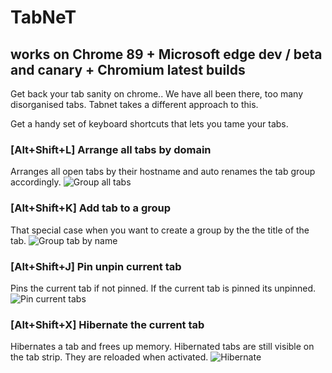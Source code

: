# TabNeT

## works on Chrome 89 +  Microsoft edge dev / beta and canary + Chromium latest builds

Get back your tab sanity on chrome..
We have all been there, too many disorganised tabs.
Tabnet takes a different approach to this.

Get a handy set of keyboard shortcuts that lets you tame your tabs.

### [Alt+Shift+L] Arrange all tabs by domain

Arranges all open tabs by their hostname
and auto renames the tab group accordingly.
![Group all tabs](https://media.giphy.com/media/0ZqCWLNiMVZQcW0Jcp/source.gif)

### [Alt+Shift+K] Add tab to a group

That special case when you want to create a group by the the title of the tab.
![Group tab by name](https://media.giphy.com/media/i1NO3A3OAbDBMp0jzI/source.gif)

### [Alt+Shift+J] Pin unpin current tab

Pins the current tab if not pinned.
If the current tab is pinned its unpinned.
![Pin current tabs](https://media.giphy.com/media/9TvsUXvbUB3vMCwNpz/source.gif)

### [Alt+Shift+X] Hibernate the current tab

Hibernates a tab and frees up memory.
Hibernated tabs are still visible on the tab strip.
They are reloaded when activated.
![Hibernate](https://media.giphy.com/media/yUGo7P3ODCzRTZr01p/source.gif)
